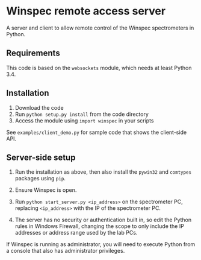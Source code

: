 # Winspec remote access server

A server and client to allow remote control of the Winspec spectrometers in Python.

## Requirements

This code is based on the `websockets` module, which needs at least Python 3.4.

## Installation

1. Download the code
2. Run `python setup.py install` from the code directory
3. Access the module using `import winspec` in your scripts

See `examples/client_demo.py` for sample code that shows the client-side API.

## Server-side setup

1. Run the installation as above, then also install the `pywin32` and `comtypes`
packages using `pip`.

2. Ensure Winspec is open.

3. Run `python start_server.py <ip_address>` on the spectrometer PC, replacing 
`<ip_address>` with the IP of the spectrometer PC.

4. The server has no security or authentication built in, so edit the Python
rules in Windows Firewall, changing the scope to only include the IP addresses
or address range used by the lab PCs.

If Winspec is running as administrator, you will need to execute Python from
a console that also has administrator privileges.